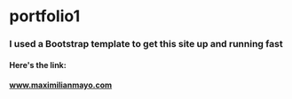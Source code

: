 # portfolio1

### I used a Bootstrap template to get this site up and running fast

#### Here's the link:

#### www.maximilianmayo.com
